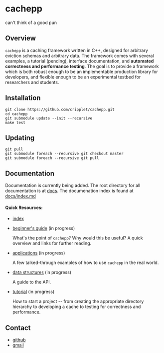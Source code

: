 cachepp
====

can't think of a good pun

Overview
----

`cachepp` is a caching framework written in C++, designed for arbitrary eviction schemas and arbitrary data. The framework comes with several examples, a tutorial 
(pending), interface documentation, and **automated correctness and performance testing**. The goal is to provide a framework which is both robust enough to be an 
implementable production library for developers, and flexible enough to be an experimental testbed for researchers and students.

Installation
----

```
git clone https://github.com/cripplet/cachepp.git
cd cachepp
git submodule update --init --recursive
make test
```

Updating
----

```
git pull
git submodule foreach --recursive git checkout master
git submodule foreach --recursive git pull
```

Documentation
----

Documentation is currently being added. The root directory for all documentation is at [docs](docs/). The documenation index is found at [docs/index.md](docs/index.md)

#### Quick Resources:

* [index](docs/index.md)
* [beginner's guide](docs/overview.md) (in progress)

	What's the point of `cachepp`? Why would this be useful? A quick overview and links for further reading.

* [applications](docs/applications.md) (in progress)

	A few talked-through examples of how to use `cachepp` in the real world.

* [data structures](docs/api/index.md) (in progress)

	A guide to the API.
	
* [tutorial](docs/tutorial/index.md) (in progress)

	How to start a project -- from creating the appropriate directory hierarchy to developing a cache to testing for correctness and performance.

Contact
----

* [github](https://github.com/cripplet/cachepp.git)
* [gmail](mailto:minke.zhang@gmail.com)
